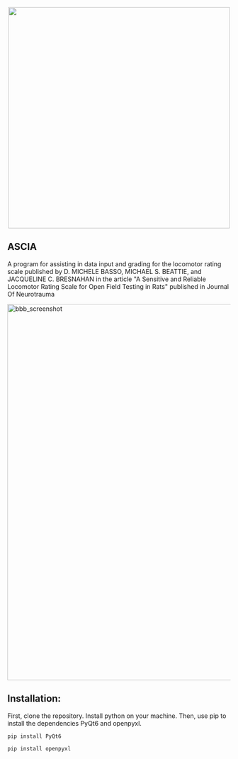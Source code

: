 <p align="center">
<img width="500" src="https://user-images.githubusercontent.com/118772606/215824738-fb4d5bf2-2978-4bcd-8bf1-d5e3697d7077.PNG">
</p>

<h2> ASCIA </h2>
<p>A program for assisting in data input and grading for the locomotor rating scale published by D. MICHELE BASSO,
MICHAEL S. BEATTIE, and JACQUELINE C. BRESNAHAN in the article "A Sensitive and Reliable Locomotor Rating Scale for
Open Field Testing in Rats" published in Journal Of Neurotrauma</p>
<img width="850" alt="bbb_screenshot" src="https://user-images.githubusercontent.com/118772606/209450819-59271b93-9902-4a87-9362-f97ac205f108.png">

<h2>Installation:</h2> 

First, clone the repository. Install python on your machine. Then, use pip to install the dependencies PyQt6 and openpyxl.

`pip install PyQt6` <br>

`pip install openpyxl`




